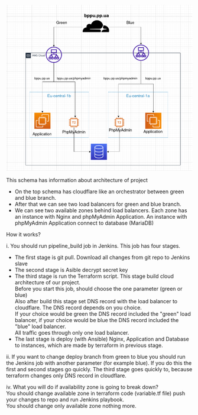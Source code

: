 ![Screenshot](scheme.png)

This schema has information about architecture of project

- On the top schema has cloudflare like an orchestrator between green and blue branch.
- After that we can see two load balancers for green and blue branch.
- We can see two available zones behind load balancers. Each zone has an instance with Nginx and phpMyAdmin Application. An instance with phpMyAdmin Application connect to database (MariaDB)

How it works?

i. You should run pipeline_build job in Jenkins. This job has four stages. 
- The first stage is git pull. Download all changes from git repo to Jenkins slave
- The second stage is Asible decrypt secret key
- The third stage is run the Terraform script. This stage build cloud architecture of our project. \
 Before you start this job, should choose the one parameter (green or blue) \
Also after build this stage set DNS record with the load balancer to cloudflare. The DNS record depends on you choice. \
If your choice would be green the DNS record included the "green" load balancer, if your choice would be blue the DNS record included the "blue" load balancer. \
All traffic goes through only one load balancer.
- The last stage is deploy (with Ansible) Nginx, Application and Database to instances, which are made by terraform in previous stage.

ii. If you want to change deploy branch from green to blue you should run the Jenkins job with another parameter (for example blue).
If you do this the first and second stages go quickly. The third stage goes quickly to, because terraform changes only DNS record in cloudflare.

iv. What you will do if availability zone is going to break down? \
    You should change available zone in terraform code (variable.tf file) push your changes to repo and run Jenkins playbook. \
You should change only available zone nothing more. 
